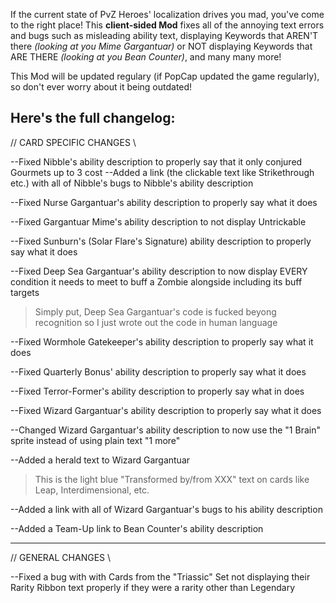 If the current state of PvZ Heroes' localization drives you mad, you've come to the right place! This **client-sided Mod** fixes all of the annoying text errors and bugs such as misleading ability text, displaying Keywords that AREN'T there *(looking at you Mime Gargantuar)* or NOT displaying Keywords that ARE THERE *(looking at you Bean Counter)*, and many many more!

This Mod will be updated regulary (if PopCap updated the game regularly), so don't ever worry about it being outdated!

## Here's the full changelog:
// CARD SPECIFIC CHANGES \\

--Fixed Nibble's ability description to properly say that it only conjured Gourmets up to 3 cost
--Added a link (the clickable text like Strikethrough etc.) with all of Nibble's bugs to Nibble's ability description
   
--Fixed Nurse Gargantuar's ability description to properly say what it does

--Fixed Gargantuar Mime's ability description to not display Untrickable

--Fixed Sunburn's (Solar Flare's Signature) ability description to properly say what it does

--Fixed Deep Sea Gargantuar's ability description to now display EVERY condition it needs to meet to buff a Zombie alongside including its buff targets
	
 >Simply put, Deep Sea Gargantuar's code is fucked beyong recognition so I just wrote out the code in human language
   
--Fixed Wormhole Gatekeeper's ability description to properly say what it does

--Fixed Quarterly Bonus' ability description to properly say what it does

--Fixed Terror-Former's ability description to properly say what in does

--Fixed Wizard Gargantuar's ability description to properly say what it does

--Changed Wizard Gargantuar's ability description to now use the "1 Brain" sprite instead of using plain text "1 more"

--Added a herald text to Wizard Gargantuar
	
 >This is the light blue "Transformed by/from XXX" text on cards like Leap, Interdimensional, etc.

--Added a link with all of Wizard Gargantuar's bugs to his ability description

--Added a Team-Up link to Bean Counter's ability description
__________________________________________________________________________________________________________________________________________________________________

// GENERAL CHANGES \\

--Fixed a bug with with Cards from the "Triassic" Set not displaying their Rarity Ribbon text properly if they were a rarity other than Legendary
